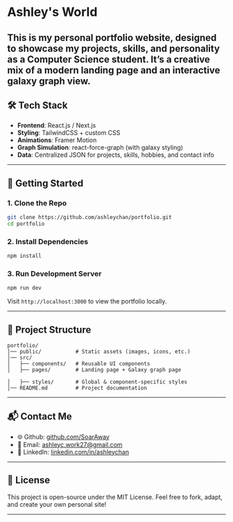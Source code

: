 # Ashley's World

This is my personal portfolio website, designed to showcase my projects, skills, and personality as a Computer Science student. It’s a creative mix of a **modern landing page** and an **interactive galaxy graph** view.
---

## 🛠️ Tech Stack

* **Frontend**: React.js / Next.js
* **Styling**: TailwindCSS + custom CSS
* **Animations**: Framer Motion
* **Graph Simulation**: react-force-graph (with galaxy styling)
* **Data**: Centralized JSON for projects, skills, hobbies, and contact info

---

## 🚀 Getting Started

### 1. Clone the Repo

```bash
git clone https://github.com/ashleychan/portfolio.git
cd portfolio
```

### 2. Install Dependencies

```bash
npm install
```

### 3. Run Development Server

```bash
npm run dev
```

Visit `http://localhost:3000` to view the portfolio locally.

---

## 📂 Project Structure

```plaintext
portfolio/
│── public/           # Static assets (images, icons, etc.)
│── src/
│   ├── components/   # Reusable UI components
│   ├── pages/        # Landing page + Galaxy graph page

│   ├── styles/       # Global & component-specific styles
│── README.md         # Project documentation
```

---

## 📬 Contact Me

* 🌐 Github: [github.com/SoarAway](https://github.com/SoarAway)
* 📧 Email: [ashleyc.work27@gmail.com](mailto:ashleyc.work27@gmail.com)
* 💼 LinkedIn: [linkedin.com/in/ashleychan](https://linkedin.com/in/ashley-chan-li-ling)

---

## 📝 License

This project is open-source under the MIT License.
Feel free to fork, adapt, and create your own personal site!

---
